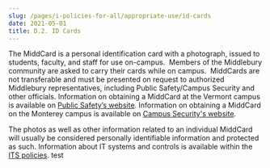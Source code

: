 ```yaml
---
slug: /pages/i-policies-for-all/appropriate-use/id-cards
date: 2021-05-01
title: D.2. ID Cards
---
```

The MiddCard is a personal identification card with a photograph, issued to students, faculty, and staff for use on-campus.  Members of the Middlebury community are asked to carry their cards while on campus.  MiddCards are not transferable and must be presented on request to authorized Middlebury representatives, including Public Safety/Campus Security and other officials. Information on obtaining a MiddCard at the Vermont campus is available on [Public Safety’s website](https://www.middlebury.edu/office/public-safety). Information on obtaining a MiddCard on the Monterey campus is available on [Campus Security's website](https://www.middlebury.edu/institute/offices-services/security).

The photos as well as other information related to an individual MiddCard will usually be considered personally identifiable information and protected as such. Information about IT systems and controls is available within the [ITS policies](https://www.middlebury.edu/office/information-technology-services/policies). test